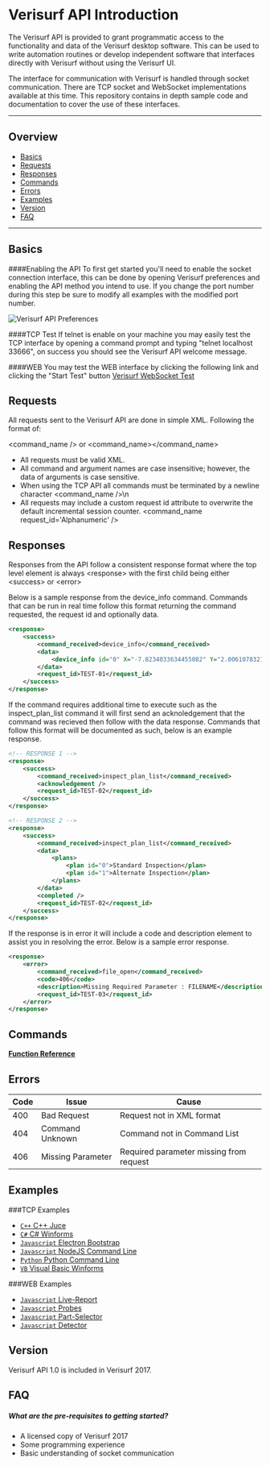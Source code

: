 # Verisurf API Introduction

The Verisurf API is provided to grant programmatic access to the functionality and data of the Verisurf desktop software.  This can be used to write automation routines or develop independent software that interfaces directly with Verisurf without using the Verisurf UI.

The interface for communication with Verisurf is handled through socket communication.  There are TCP socket and WebSocket implementations available at this time.  This repository contains in depth sample code and documentation to cover the use of these interfaces.

***

## Overview
* [Basics](#basics)
* [Requests](#requests)
* [Responses](#responses)
* [Commands](#commands)
* [Errors](#errors)
* [Examples](#examples)
* [Version](#version)
* [FAQ](#faq)

***

## <a name="basics">Basics</a>
####Enabling the API
To first get started you'll need to enable the socket connection interface, this can be done by opening Verisurf preferences and enabling the API method you intend to use.  If you change the port number during this step be sure to modify all examples with the modified port number.

![Verisurf API Preferences](https://github.com/verisurf/verisurf-api/blob/master/documentation/images/api-enabled.png)

####TCP Test
If telnet is enable on your machine you may easily test the TCP interface by opening a command prompt and typing "telnet localhost 33666", on success you should see the Verisurf API welcome message.

####WEB
You may test the WEB interface by clicking the following link and clicking the "Start Test" button [Verisurf WebSocket Test](http://sdk.verisurf.com/connection-test)

## <a name="requests">Requests</a>
All requests sent to the Verisurf API are done in simple XML. Following the format of:

&lt;command_name /&gt; or &lt;command_name&gt;&lt;/command_name&gt;

* All requests must be valid XML. 
* All command and argument names are case insensitive; however, the data of arguments is case sensitive.
* When using the TCP API all commands must be terminated by a newline character &lt;command_name /&gt;\n
* All requests may include a custom request id attribute to overwrite the default incremental session counter. &lt;command_name request_id='Alphanumeric' /&gt;

## <a name="responses">Responses</a>
Responses from the API follow a consistent response format where the top level element is always &lt;response&gt; with the first child being either &lt;success&gt; or &lt;error&gt;

Below is a sample response from the device_info command.  Commands that can be run in real time follow this format returning the command requested, the request id and optionally data.

```xml
<response>
	<success>
		<command_received>device_info</command_received>
		<data>
			<device_info id="0" X="-7.8234033634455082" Y="2.0061078321524075" Z="-7.8342537399073785e-005">CMM</device_info>
		</data>
		<request_id>TEST-01</request_id>
	</success>
</response>
```

If the command requires additional time to execute such as the inspect_plan_list command it will first send an acknoledgement that the command was recieved then follow with the data response.  Commands that follow this format will be documented as such, below is an example response.

```xml
<!-- RESPONSE 1 -->
<response>
	<success>
		<command_received>inspect_plan_list</command_received>
		<acknowledgement />
		<request_id>TEST-02</request_id>
	</success>
</response>

<!-- RESPONSE 2 -->
<response>
	<success>
		<command_received>inspect_plan_list</command_received>
		<data>
			<plans>
				<plan id="0">Standard Inspection</plan>
				<plan id="1">Alternate Inspection</plan>
			</plans>
		</data>
		<completed />
		<request_id>TEST-02</request_id>
	</success>
</response>
```

If the response is in error it will include a code and description element to assist you in resolving the error.  Below is a sample error response.

```xml
<response>
	<error>
		<command_received>file_open</command_received>
		<code>406</code>
		<description>Missing Required Parameter : FILENAME</description>
		<request_id>TEST-03</request_id>
	</error>
</response>
```

## <a name="commands">Commands</a>
**[Function Reference](https://github.com/verisurf/verisurf-api/blob/master/documentation/README.md)**

## <a name="errors">Errors</a>
| Code | Issue | Cause |
|------|-------|------------|
| 400 | Bad Request | Request not in XML format |
| 404 | Command Unknown | Command not in Command List |
| 406 | Missing Parameter | Required parameter missing from request |

## <a name="examples">Examples</a>
###TCP Examples
* [<code>C++</code> C++ Juce](https://github.com/verisurf/verisurf-api/tree/master/tcp-examples/C++)
* [<code>C#</code> C# Winforms](https://github.com/verisurf/verisurf-api/tree/master/tcp-examples/CSharp)
* [<code>Javascript</code> Electron Bootstrap](https://github.com/verisurf/verisurf-api/tree/master/tcp-examples/Electron)
* [<code>Javascript</code> NodeJS Command Line](https://github.com/verisurf/verisurf-api/tree/master/tcp-examples/NodeJS)
* [<code>Python</code> Python Command Line](https://github.com/verisurf/verisurf-api/tree/master/tcp-examples/Python)
* [<code>VB</code> Visual Basic Winforms](https://github.com/verisurf/verisurf-api/tree/master/tcp-examples/VisualBasic)

###WEB Examples
* [<code>Javascript</code> Live-Report](https://github.com/verisurf/verisurf-api/tree/master/web-examples/Live-Report)
* [<code>Javascript</code> Probes](https://github.com/verisurf/verisurf-api/tree/master/web-examples/Probes)
* [<code>Javascript</code> Part-Selector](https://github.com/verisurf/verisurf-api/tree/master/web-examples/Part-Selector)
* [<code>Javascript</code> Detector](https://github.com/verisurf/verisurf-api/tree/master/web-examples/Detector)

## <a name="version">Version</a>
Verisurf API 1.0 is included in Verisurf 2017.

## <a name="faq">FAQ</a>
##### What are the pre-requisites to getting started?
* A licensed copy of Verisurf 2017
* Some programming experience
* Basic understanding of socket communication

